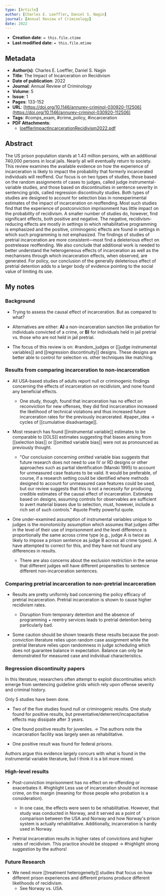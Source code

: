 ```yaml
---
type: [Article]
author: [Charles E. Loeffler, Daniel S. Nagin]
journal: [Annual Review of Criminology]
date: 2022
---
```


* **Creation date**: `= this.file.ctime`
* **Last modified date**: `= this.file.mtime`

## Metadata

* **Author(s)**: Charles E. Loeffler, Daniel S. Nagin
* **Title**: The Impact of Incarceration on Recidivism
* **Date of publication**: 2022
* **Journal**: Annual Review of Criminology
* **Volume**: 5
* **Issue**: 1
* **Pages**: 133-152
* **URL**: [https://doi.org/10.1146/annurev-criminol-030920-112506](https://doi.org/10.1146/annurev-criminol-030920-112506)
* **Tags**: #comps_exam, #crime_policy, #incarceration
* **PDF Attachments**:
  * [loefflerImpactIncarcerationRecidivism2022.pdf](zotero://open-pdf/library/items/EE9AH9WQ)

## Abstract

The US prison population stands at 1.43 million persons, with an additional 740,000 persons in local jails. Nearly all will eventually return to society. This review examines the available evidence on how the experience of incarceration is likely to impact the probability that formerly incarcerated individuals will reoffend. Our focus is on two types of studies, those based on the random assignments of cases to judges, called judge instrumental-variable studies, and those based on discontinuities in sentence severity in sentencing grids, called regression discontinuity studies. Both types of studies are designed to account for selection bias in nonexperimental estimates of the impact of incarceration on reoffending. Most such studies find that the experience of postconviction imprisonment has little impact on the probability of recidivism. A smaller number of studies do, however, find significant effects, both positive and negative. The negative, recidivism-reducing effects are mostly in settings in which rehabilitative programming is emphasized and the positive, criminogenic effects are found in settings in which such programming is not emphasized. The findings of studies of pretrial incarceration are more consistent—most find a deleterious effect on postrelease reoffending. We also conclude that additional work is needed to better understand the heterogeneous effects of incarceration as well as the mechanisms through which incarceration effects, when observed, are generated. For policy, our conclusion of the generally deleterious effect of pretrial detention adds to a larger body of evidence pointing to the social value of limiting its use.

## My notes

### Background

* Trying to assess the causal effect of incarceration. But as compared to what?
  
* Alternatives are either: **A)** a non-incarceration sanction like probation for individuals convicted of a crime, or **B)** for individuals held in jail pretrial vs. those who are not held in jail pretrial.
  
* The focus of this review is on: #random_judges or [[judge instrumental variables]] and [[regression discontinuity]] designs. These designs are better able to control for selection vs. other techniques like matching.

### Results from comparing incarceration to non-incarceration

* All USA-based studies of adults report null or criminogenic findings concerning the effects of incarceration on recidivism, and none found any beneficial effects.
  
	* One study, though, found that incarceration has no effect on reconviction for new offenses, they did find incarceration increased the likelihood of technical violations and thus increased future incarceration rates for the previously incarcerated. #paper_idea -> cycles of [[cumulative disadvantage]].
  
* Most research has found [[instrumental variable]] estimates to be comparable to [[OLS]] estimates suggesting that biases arising from [[selection bias]] or [[omitted variable bias]] were not as pronounced as previously thought.
  
	* "Our conclusion concerning omitted variable bias suggests that future research does not need to use IV or RD designs or other approaches such as partial identification (Manski 1995) to account for unmeasured case features to be valid. It would be preferable, of course, if a research setting could be identified where methods designed to account for unmeasured case features could be used, but our review suggests that this is not a necessity for producing credible estimates of the causal effect of incarceration. Estimates based on designs, assuming controls for observables are sufficient to avert material biases due to selection, must, however, include a rich set of such controls." #quote Pretty powerful quote.
  
* One under-examined assumption of instrumental variables unique to judges is the monotonicity assumption which assumes that judges differ in the level of their use of imprisonment and the level difference is proportionally the same across crime type (e.g., judge A is twice as likely to impose a prison sentence as judge B across all crime types). A have attempted to correct for this, and they have not found any differences in results.
  
	* There are also concerns about the exclusion restriction in the sense that different judges will have different propensities to sentence different non-incarceration sentences.

### Comparing pretrial incarceration to non-pretrial incarceration

* Results are pretty uniformly bad concerning the policy efficacy of pretrial incarceration. Pretrial incarceration is shown to cause higher recidivism rates.
	* Disruption from temporary detention and the absence of programming + reentry services leads to pretrial detention being particularly bad.
  
* Some caution should be shown towards these results because the post-conviction literature relies upon random case assignment while the pretrial literature relies upon randomness in judge scheduling which does not guarantee balance in expectation. Balance can only be demonstrated for measured case and individual characteristics.

### Regression discontinuity papers

In this literature, researchers often attempt to exploit discontinuities which emerge from sentencing guideline grids which rely upon offense severity and criminal history.

Only 5 studies have been done.

* Two of the five studies found null or criminogenic results. One study found for positive results, but preventative/deterrent/incapacitative effects may dissipate after 3 years.
  
* One found positive results for juveniles. -> The authors note the incarceration facility was largely seen as rehabilitative.
  
* One positive result was found for federal prisons.

Authors argue this evidence largely concurs with what is found in the instrumental variable literature, but I think it is a bit more mixed.
### High-level results

* Post-conviction imprisonment has no effect on re-offending or exacerbates it. #highlight Less use of incarceration should not increase crime, on the margin (meaning for those people who probation is a consideration).
  
	* In one case, the effects were seen to be rehabilitative. However, that study was conducted in Norway, and it served as a point of comparison between the USA and Norway and how Norway's prison system is actually rehabilitative. Additionally, incarceration is hardly used in Norway.
	  
* Pretrial incarceration results in higher rates of convictions and higher rates of recidivism. This practice should be stopped -> #highlight strong suggestion by the authors!

### Future Research

* We need more [[treatment heterogeneity]] studies that focus on how different prison experiences and different prisons produce different likelihoods of recidivism.
	* See Norway vs. USA.